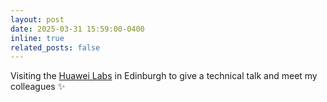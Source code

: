 ```yaml
---
layout: post
date: 2025-03-31 15:59:00-0400
inline: true
related_posts: false
---
```


Visiting the <a href='#'>Huawei Labs</a> in Edinburgh to give a technical talk and meet my colleagues :sparkles: 
